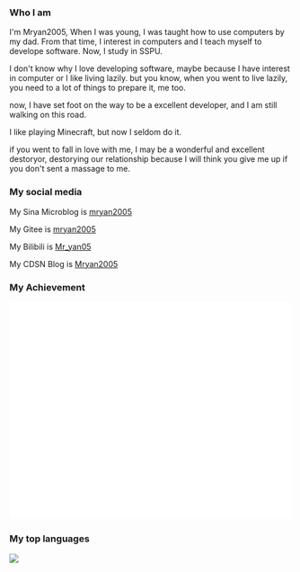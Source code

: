 ### Who I am

I'm Mryan2005, When I was young, I was taught how to use computers by my dad. From that time, I interest in computers and I teach myself to develope software. Now, I study in SSPU.

I don't know why I love developing software, maybe because I have interest in  computer or I like living lazily. but you know, when you went to live lazily, you need to a lot of things to prepare it, me too.

now, I have set foot on the way to be a excellent developer, and I am still walking on this road.

I like playing Minecraft, but now I seldom do it.

if you went to fall in love with me, I may be a wonderful and excellent destoryor, destorying our relationship because I will think you give me up if  you don't sent a massage to me.  

### My social media
My Sina Microblog is [mryan2005](https://weibo.com/mryan2005)

My Gitee is [mryan2005](https://gitee.com/Mryan2005)

My Bilibili is [Mr_yan05](https://space.bilibili.com/372328307)

My CDSN Blog is [Mryan2005](https://blog.csdn.net/qq_21739599?spm=1000.2115.3001.5343)

### My Achievement
<img src="/github-metrics.svg"></img>

### My top languages
<img src="https://github-readme-stats.vercel.app/api/top-langs/?username=Mryan2005&hide_title=true&hide_border=true&layout=compact&langs_count=6&text_color=000&icon_color=fff&bg_color=0,52fa5a,4dfcff,c64dff&theme=graywhite"></img>
<!--
**Mryan2005/Mryan2005** is a ✨ _special_ ✨ repository because its `README.md` (this file) appears on your GitHub profile.

Here are some ideas to get started:

- 🔭 I’m currently working on ...
- 🌱 I’m currently learning ...
- 👯 I’m looking to collaborate on ...
- 🤔 I’m looking for help with ...
- 💬 Ask me about ...
- 📫 How to reach me: ...
- 😄 Pronouns: ...
- ⚡ Fun fact: ...
-->
